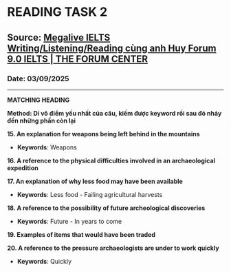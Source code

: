 # READING TASK 2

## Source: [Megalive IELTS Writing/Listening/Reading cùng anh Huy Forum 9.0 IELTS | THE FORUM CENTER](https://www.youtube.com/watch?v=l_iovxwtEpA)

### Date: 03/09/2025
---

**MATCHING HEADING**

**Method: Dí vô điểm yếu nhất của câu, kiếm được keyword rồi sau đó nhảy đến những phần còn lại**

**15. An explanation for weapons being left behind in the mountains**

- **Keywords**: Weapons

**16. A reference to the physical difficulties involved in an archaeological expedition**

**17. An explanation of why less food may have been available**

- **Keywords**: Less food - Failing agricultural harvests

**18. A reference to the possibility of future archeological discoveries**

- **Keywords**: Future - In years to come


**19. Examples of items that would have been traded**

**20. A reference to the pressure archaeologists are under to work quickly**

- **Keywords**: Quickly
